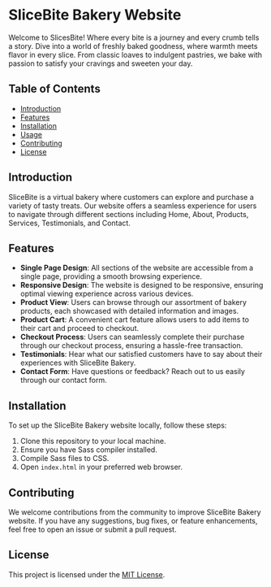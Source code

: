 # SliceBite Bakery Website

Welcome to SlicesBite!
Where every bite is a journey and every crumb tells a story. Dive into a world of freshly baked goodness, where warmth meets flavor in every slice. From classic loaves to indulgent pastries, we bake with passion to satisfy your cravings and sweeten your day.

## Table of Contents
- [Introduction](#introduction)
- [Features](#features)
- [Installation](#installation)
- [Usage](#usage)
- [Contributing](#contributing)
- [License](#license)

## Introduction

SliceBite is a virtual bakery where customers can explore and purchase a variety of tasty treats. Our website offers a seamless experience for users to navigate through different sections including Home, About, Products, Services, Testimonials, and Contact.

## Features

- **Single Page Design**: All sections of the website are accessible from a single page, providing a smooth browsing experience.
- **Responsive Design**: The website is designed to be responsive, ensuring optimal viewing experience across various devices.
- **Product View**: Users can browse through our assortment of bakery products, each showcased with detailed information and images.
- **Product Cart**: A convenient cart feature allows users to add items to their cart and proceed to checkout.
- **Checkout Process**: Users can seamlessly complete their purchase through our checkout process, ensuring a hassle-free transaction.
- **Testimonials**: Hear what our satisfied customers have to say about their experiences with SliceBite Bakery.
- **Contact Form**: Have questions or feedback? Reach out to us easily through our contact form.

## Installation

To set up the SliceBite Bakery website locally, follow these steps:

1. Clone this repository to your local machine.
2. Ensure you have Sass compiler installed.
3. Compile Sass files to CSS.
4. Open `index.html` in your preferred web browser.

## Contributing

We welcome contributions from the community to improve SliceBite Bakery website. If you have any suggestions, bug fixes, or feature enhancements, feel free to open an issue or submit a pull request.

## License

This project is licensed under the [MIT License](LICENSE).
